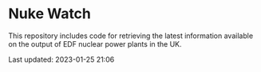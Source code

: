 # Nuke Watch

This repository includes code for retrieving the latest information available on the output of EDF nuclear power plants in the UK.

Last updated: 2023-01-25 21:06
